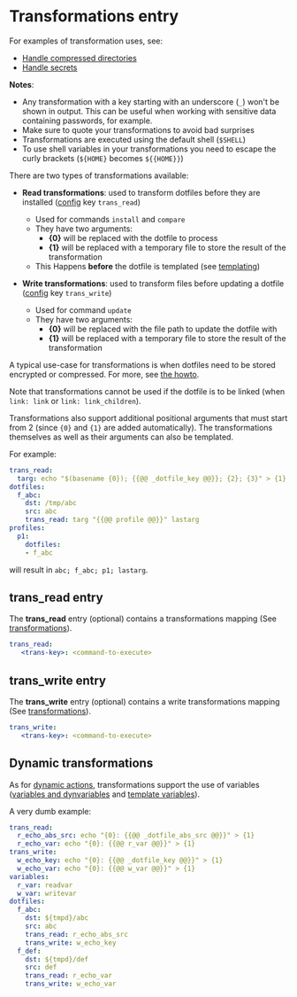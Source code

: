 # Transformations entry

For examples of transformation uses, see:

* [Handle compressed directories](howto/store-compressed-directories.md)
* [Handle secrets](howto/sensitive-dotfiles.md)

**Notes**:

* Any transformation with a key starting with an underscore (`_`) won't be shown in output. This can be useful when working with sensitive data containing passwords, for example.
* Make sure to quote your transformations to avoid bad surprises
* Transformations are executed using the default shell (`$SHELL`)
* To use shell variables in your transformations you need to escape the curly brackets (`${HOME}` becomes `${{HOME}}`)

There are two types of transformations available:

* **Read transformations**: used to transform dotfiles before they are installed ([config](config-config.md) key `trans_read`)
    * Used for commands `install` and `compare`
    * They have two arguments:
        * **{0}** will be replaced with the dotfile to process
        * **{1}** will be replaced with a temporary file to store the result of the transformation
    * This Happens **before** the dotfile is templated (see [templating](templating.md))

* **Write transformations**: used to transform files before updating a dotfile ([config](config-config.md) key `trans_write`)
    * Used for command `update`
    * They have two arguments:
        * **{0}** will be replaced with the file path to update the dotfile with
        * **{1}** will be replaced with a temporary file to store the result of the transformation

A typical use-case for transformations is when dotfiles need to be
stored encrypted or compressed. For more, see [the howto](howto/howto.md).

Note that transformations cannot be used if the dotfile is to be linked (when `link: link` or `link: link_children`).

Transformations also support additional positional arguments that must start from 2 (since `{0}` and `{1}` are added automatically). The transformations themselves as well as their arguments can also be templated.

For example:
```yaml
trans_read:
  targ: echo "$(basename {0}); {{@@ _dotfile_key @@}}; {2}; {3}" > {1}
dotfiles:
  f_abc:
    dst: /tmp/abc
    src: abc
    trans_read: targ "{{@@ profile @@}}" lastarg
profiles:
  p1:
    dotfiles:
    - f_abc
```

will result in `abc; f_abc; p1; lastarg`.

## trans_read entry

The **trans_read** entry (optional) contains a transformations mapping (See [transformations](config-transformations.md)).

```yaml
trans_read:
   <trans-key>: <command-to-execute>
```

## trans_write entry

The **trans_write** entry (optional) contains a write transformations mapping (See [transformations](config-transformations.md)).

```yaml
trans_write:
   <trans-key>: <command-to-execute>
```

## Dynamic transformations

As for [dynamic actions](config-actions.md#dynamic-actions), transformations support
the use of variables ([variables and dynvariables](config-file.md#variables)
and [template variables](templating.md#template-variables)).

A very dumb example:
```yaml
trans_read:
  r_echo_abs_src: echo "{0}: {{@@ _dotfile_abs_src @@}}" > {1}
  r_echo_var: echo "{0}: {{@@ r_var @@}}" > {1}
trans_write:
  w_echo_key: echo "{0}: {{@@ _dotfile_key @@}}" > {1}
  w_echo_var: echo "{0}: {{@@ w_var @@}}" > {1}
variables:
  r_var: readvar
  w_var: writevar
dotfiles:
  f_abc:
    dst: ${tmpd}/abc
    src: abc
    trans_read: r_echo_abs_src
    trans_write: w_echo_key
  f_def:
    dst: ${tmpd}/def
    src: def
    trans_read: r_echo_var
    trans_write: w_echo_var
```
